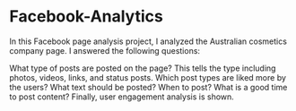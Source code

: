 # Facebook-Analytics
In this Facebook page analysis project, I analyzed the Australian cosmetics company page. I answered the following questions: 

What type of posts are posted on the page? This tells the type including photos, videos, links, and status posts. 
Which post types are liked more by the users? 
What text should be posted? 
When to post? What is a good time to post content? 
Finally, user engagement analysis is shown. 
